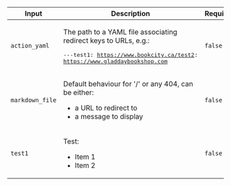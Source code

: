 |Input|Description|Required|Default|
|-----|-----------|--------|-------|
|`action_yaml`|<p>The path to a YAML file associating redirect keys to URLs, e.g.:</p><pre>---test1: https://www.bookcity.ca/test2: https://www.gladdaybookshop.com</pre>|`false`|`./action.yml`|
|`markdown_file`|<p>Default behaviour for '/' or any 404, can be either:</p><ul><li>a URL to redirect to</li><li>a message to display</li></ul>|`false`|`./README.md`|
|`test1`|<p>Test:</p><ul><li>Item 1</li><li>Item 2</li></ul>|`false`|`N/A`|
